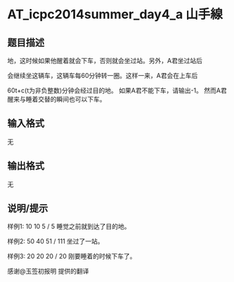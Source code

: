 # AT_icpc2014summer_day4_a 山手線

## 题目描述

地，这时候如果他醒着就会下车，否则就会坐过站。另外，A君坐过站后

会继续坐这辆车，这辆车每60分钟转一圈。这样一来，A君会在上车后

60t+c(t为非负整数)分钟会经过目的地。 如果A君不能下车，请输出-1。 然而A君醒来与睡着交替的瞬间也可以下车。

## 输入格式

无

## 输出格式

无

## 说明/提示

样例1: 10 10 5 / 5 睡觉之前就到达了目的地。

样例2: 50 40 51 / 111 坐过了一站。

样例3: 20 20 20 / 20 刚要睡着的时候下车了。

感谢@玉签初报明 提供的翻译